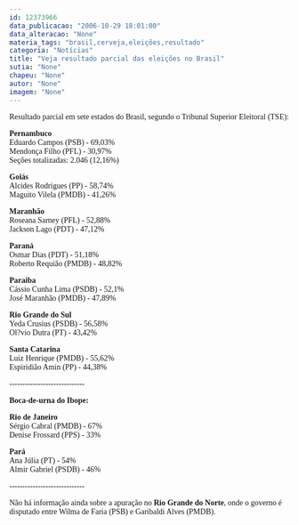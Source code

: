 ```yaml
---
id: 12373966
data_publicacao: "2006-10-29 18:01:00"
data_alteracao: "None"
materia_tags: "brasil,cerveja,eleições,resultado"
categoria: "Notícias"
title: "Veja resultado parcial das eleições no Brasil"
sutia: "None"
chapeu: "None"
autor: "None"
imagem: "None"
---
```

<p><P><FONT face=Verdana>Resultado parcial em sete estados do Brasil, segundo o Tribunal Superior Eleitoral (TSE):</FONT></P></p>
<p><P><FONT face=Verdana><STRONG>Pernambuco</STRONG></FONT><BR><FONT face=Verdana>Eduardo Campos (PSB) - 69,03% <BR>Mendonça Filho (PFL) - 30,97%<BR>Seções totalizadas: 2.046 (12,16%)</FONT></P></p>
<p><P><FONT face=Verdana><B>Goiás<BR></B>Alcides Rodrigues (PP) - 58,74% <BR>Maguito Vilela (PMDB) - 41,26%<BR></FONT></P></p>
<p><P><FONT face=Verdana><B>Maranhão<BR></B>Roseana Sarney (PFL) - 52,88% <BR>Jackson Lago (PDT) - 47,12%<BR></P></FONT></p>
<p><P><B><FONT face=Verdana>Paraná<BR></FONT></B><FONT face=Verdana>Osmar Dias (PDT) - 51,18%<BR>Roberto Requião (PMDB) - 48,82% </FONT></P><B></p>
<p><P><FONT face=Verdana>Paraiba<BR></FONT></B><FONT face=Verdana>Cássio Cunha Lima (PSDB) - 52,1% <BR>José Maranhão (PMDB) - 47,89%<BR></FONT></P><B></p>
<p><P><FONT face=Verdana>Rio Grande do Sul<BR></FONT></B><FONT face=Verdana>Yeda Crusius (PSDB) - 56,58%<BR>Ol?vio Dutra (PT) - 43,42%</FONT></P><B></p>
<p><P><FONT face=Verdana>Santa Catarina<BR></FONT></B><FONT face=Verdana>Luiz Henrique (PMDB) - 55,62%<BR>Espiridião Amin (PP) - 44,38%<BR></FONT></P></p>
<p><P><FONT face=Verdana>-----------------------------</FONT></P></p>
<p><P><FONT face=Verdana><STRONG>Boca-de-urna do Ibope:</STRONG></FONT></P><B></p>
<p><P><FONT face=Verdana>Rio de Janeiro<BR></FONT></B><FONT face=Verdana>Sérgio Cabral (PMDB) - 67%<BR>Denise Frossard (PPS) - 33%</FONT></P><B></p>
<p><P><FONT face=Verdana>Pará<BR></FONT></B><FONT face=Verdana>Ana Júlia (PT) - 54%<BR>Almir Gabriel (PSDB) - 46% </FONT></P></p>
<p><P><FONT face=Verdana>-----------------------------</FONT></P></p>
<p><P><FONT face=Verdana>Não há informação ainda sobre a apuração no </FONT><FONT face=Verdana><STRONG>Rio Grande do Norte</STRONG>, onde o governo é disputado entre </FONT><FONT face=Verdana>Wilma de Faria (PSB)&nbsp;e Garibaldi Alves (PMDB).</FONT> </P><FONT face=\"Times New Roman\"></p>
<p><P></P></FONT> </p>
